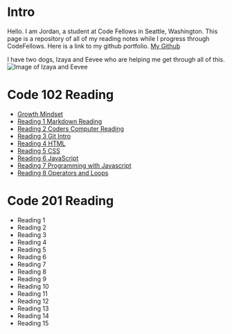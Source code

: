 # Intro
Hello. I am Jordan, a student at Code Fellows in Seattle, Washington. This page is a repository of all of my reading notes while I progress through CodeFellows. Here is a link to my github portfolio. [My Github](https://github.com/Jofleming)

I have two dogs, Izaya and Eevee who are helping me get through all of this.
![Image of Izaya and Eevee](https://user-images.githubusercontent.com/89767349/131391508-e0a3d5f6-f55c-4f55-b102-46600bb16b98.png)

# Code 102 Reading

- [Growth Mindset](growth-mindset.md)
- [Reading 1 Markdown Reading](markdown.md)
- [Reading 2 Coders Computer Reading](coders-computer.md)
- [Reading 3 Git Intro](git_intro.md)
- [Reading 4 HTML](html.md)
- [Reading 5 CSS](css.md)
- [Reading 6 JavaScript](javascript.md)
- [Reading 7 Programming with Javascript](programmingwithjs.md)
- [Reading 8 Operators and Loops](operators-loops.md)

# Code 201 Reading

- Reading 1
- Reading 2
- Reading 3
- Reading 4
- Reading 5
- Reading 6
- Reading 7
- Reading 8
- Reading 9
- Reading 10
- Reading 11
- Reading 12
- Reading 13
- Reading 14
- Reading 15
